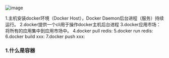 ![image](https://github.com/user-attachments/assets/88250f5c-48e0-4fdf-b181-90e679e5e5dc)

1.主机安装docker环境（Docker Host），Docker Daemon后台进程（服务）持续运行。
2.docker提供一个cli用于操作docker主机后台进程
3.docker应用市场：将所有的应用集中到应用市场中。
4.docker pull redis:
5.docker run redis:
6.docker build xxx:
7.docker push xxx:
### 1.什么是容器